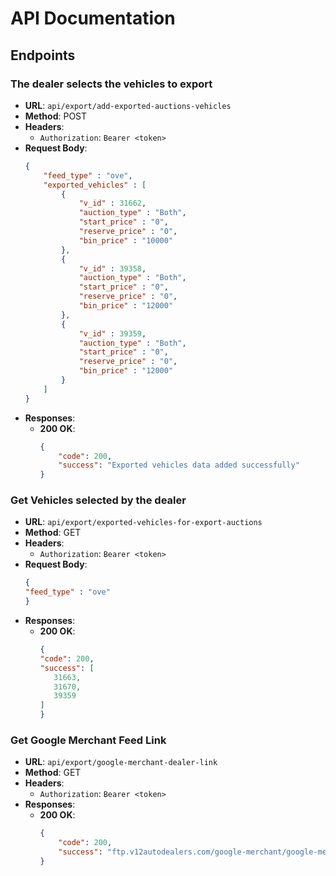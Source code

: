 # API Documentation


## Endpoints

### The dealer selects the vehicles to export
- **URL**: `api/export/add-exported-auctions-vehicles`
- **Method**: POST
- **Headers**: 
  - `Authorization`: `Bearer <token>`
- **Request Body**:
    ```json
    {
    	"feed_type" : "ove",
    	"exported_vehicles" : [
    		{
    			"v_id" : 31662,
    			"auction_type" : "Both",
    			"start_price" : "0",
    			"reserve_price" : "0",
    			"bin_price" : "10000"
    		},
    		{
    			"v_id" : 39358,
    			"auction_type" : "Both",
    			"start_price" : "0",
    			"reserve_price" : "0",
    			"bin_price" : "12000"
    		},
    		{
    			"v_id" : 39359,
    			"auction_type" : "Both",
    			"start_price" : "0",
    			"reserve_price" : "0",
    			"bin_price" : "12000"
    		}
    	]
    }
    ```
- **Responses**:
  - **200 OK**:
    ```json
    {
    	"code": 200,
    	"success": "Exported vehicles data added successfully"
    }
    ```

### Get Vehicles selected by the dealer
- **URL**: `api/export/exported-vehicles-for-export-auctions`
- **Method**: GET
- **Headers**: 
  - `Authorization`: `Bearer <token>`
- **Request Body**:
    ```json
    {
	"feed_type" : "ove"
    }
    ```
- **Responses**:
  - **200 OK**:
    ```json
    {
	"code": 200,
	"success": [
	   31663,
	   31670,
	   39359
	]
    }
    ```

### Get Google Merchant Feed Link
- **URL**: `api/export/google-merchant-dealer-link`
- **Method**: GET
- **Headers**: 
  - `Authorization`: `Bearer <token>`
- **Responses**:
  - **200 OK**:
    ```json
    {
	    "code": 200,
	    "success": "ftp.v12autodealers.com/google-merchant/google-merchant-102277.csv"
    }
    ```
